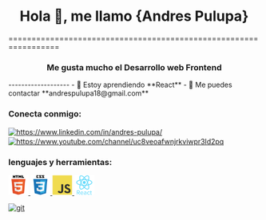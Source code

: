 <h1 align="center">Hola 👋, me llamo {Andres Pulupa}</h1>
=================================================================

<h3 align="center">Me gusta mucho el Desarrollo web Frontend</h3>
-------------------
- 🌱 Estoy aprendiendo **React**
- 📧 Me puedes contactar **andrespulupa18@gmail.com**
<h3 align="left">Conecta conmigo:</h3>
<p align="left">
<a href="https://linkedin.com/in/https://www.linkedin.com/in/andres-pulupa/" target="blank"><img align="center" src="https://raw.githubusercontent.com/rahuldkjain/github-profile-readme-generator/master/src/images/icons/Social/linked-in-alt.svg" alt="https://www.linkedin.com/in/andres-pulupa/" height="30" width="40" /></a>
<a href="https://www.youtube.com/c/https://www.youtube.com/channel/uc8veoafwnjrkviwpr3ld2pq" target="blank"><img align="center" src="https://raw.githubusercontent.com/rahuldkjain/github-profile-readme-generator/master/src/images/icons/Social/youtube.svg" alt="https://www.youtube.com/channel/uc8veoafwnjrkviwpr3ld2pq" height="30" width="40" /></a>
</p>

<h3 align="left">lenguajes y herramientas:</h3>
<p align="left"> <a href="https://www.w3.org/html/" target="_blank" rel="noreferrer"> <img src="https://raw.githubusercontent.com/devicons/devicon/master/icons/html5/html5-original-wordmark.svg" alt="html5" width="40" height="40"/> </a> <a href="https://www.w3schools.com/css/" target="_blank" rel="noreferrer"> <img src="https://raw.githubusercontent.com/devicons/devicon/master/icons/css3/css3-original-wordmark.svg" alt="css3" width="40" height="40"/> </a>   <a href="https://developer.mozilla.org/en-US/docs/Web/JavaScript" target="_blank" rel="noreferrer"> <img src="https://raw.githubusercontent.com/devicons/devicon/master/icons/javascript/javascript-original.svg" alt="javascript" width="40" height="40"/> </a> <a href="https://reactjs.org/" target="_blank" rel="noreferrer"> <img src="https://raw.githubusercontent.com/devicons/devicon/master/icons/react/react-original-wordmark.svg" alt="react" width="40" height="40"/> </a> </p> <a href="https://git-scm.com/" target="_blank" rel="noreferrer"> <img src="https://www.vectorlogo.zone/logos/git-scm/git-scm-icon.svg" alt="git" width="40" height="40"/> </a>
